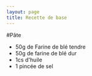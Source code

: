```yaml
---
layout: page
title: Recette de base
---
```


#Pâte
* 50g de Farine de blé tendre
* 50g de farine de blé dur
* 1cs d'huile
* 1 pincée de sel